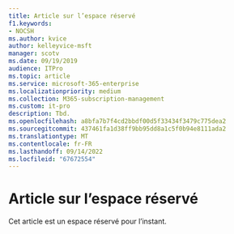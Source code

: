 ```yaml
---
title: Article sur l’espace réservé
f1.keywords:
- NOCSH
ms.author: kvice
author: kelleyvice-msft
manager: scotv
ms.date: 09/19/2019
audience: ITPro
ms.topic: article
ms.service: microsoft-365-enterprise
ms.localizationpriority: medium
ms.collection: M365-subscription-management
ms.custom: it-pro
description: Tbd.
ms.openlocfilehash: a8bfa7b7f4cd2bbdf00d5f33434f3479c775dea2
ms.sourcegitcommit: 437461fa1d38ff9bb95dd8a1c5f0b94e8111ada2
ms.translationtype: MT
ms.contentlocale: fr-FR
ms.lasthandoff: 09/14/2022
ms.locfileid: "67672554"
---
```

# <a name="placeholder-article"></a>Article sur l’espace réservé

Cet article est un espace réservé pour l’instant.